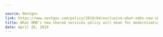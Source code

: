 ```yaml
---

source: Nextgov
link: https://www.nextgov.com/policy/2019/04/exclusive-what-ombs-new-shared-services-policy-will-mean-modernization/156562/
title: What OMB’s new shared services policy will mean for modernization
date: April 26, 2019
---
```

